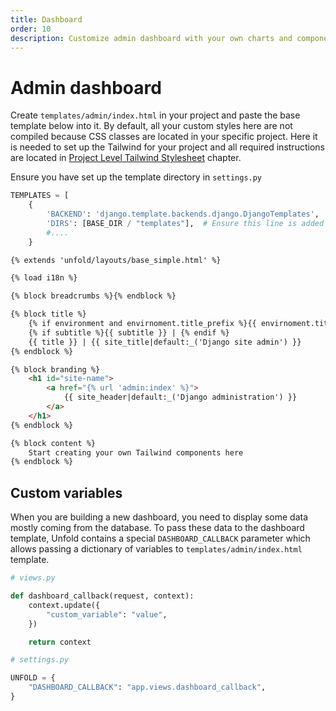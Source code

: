 ```yaml
---
title: Dashboard
order: 10
description: Customize admin dashboard with your own charts and components.
---
```


# Admin dashboard

Create `templates/admin/index.html` in your project and paste the base template below into it. By default, all your custom styles here are not compiled because CSS classes are located in your specific project. Here it is needed to set up the Tailwind for your project and all required instructions are located in [Project Level Tailwind Stylesheet](https://unfoldadmin.com/docs/styles-scripts/customizing-tailwind/) chapter.

Ensure you have set up the template directory in `settings.py`

```python
TEMPLATES = [
    {
        'BACKEND': 'django.template.backends.django.DjangoTemplates',
        'DIRS': [BASE_DIR / "templates"],  # Ensure this line is added
        #....
    }
```

```html
{% extends 'unfold/layouts/base_simple.html' %}

{% load i18n %}

{% block breadcrumbs %}{% endblock %}

{% block title %}
    {% if environment and envirnoment.title_prefix %}{{ envirnoment.title_prefix }}{% endif %}
    {% if subtitle %}{{ subtitle }} | {% endif %}
    {{ title }} | {{ site_title|default:_('Django site admin') }}
{% endblock %}

{% block branding %}
    <h1 id="site-name">
        <a href="{% url 'admin:index' %}">
            {{ site_header|default:_('Django administration') }}
        </a>
    </h1>
{% endblock %}

{% block content %}
    Start creating your own Tailwind components here
{% endblock %}
```

## Custom variables

When you are building a new dashboard, you need to display some data mostly coming from the database. To pass these data to the dashboard template, Unfold contains a special `DASHBOARD_CALLBACK` parameter which allows passing a dictionary of variables to `templates/admin/index.html` template.

```python
# views.py

def dashboard_callback(request, context):
    context.update({
        "custom_variable": "value",
    })

    return context
```

```python
# settings.py

UNFOLD = {
    "DASHBOARD_CALLBACK": "app.views.dashboard_callback",
}
```
